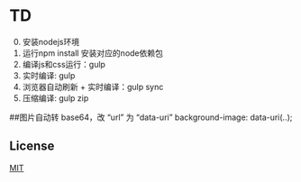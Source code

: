# TD

0. 安装nodejs环境
1. 运行npm install 安装对应的node依赖包
2. 编译js和css运行：gulp
3. 实时编译: gulp
4. 浏览器自动刷新 + 实时编译：gulp sync
5. 压缩编译: gulp zip

##图片自动转 base64，改 “url” 为 “data-uri” 
    background-image: data-uri(..);

## License

[MIT](https://opensource.org/licenses/MIT)
